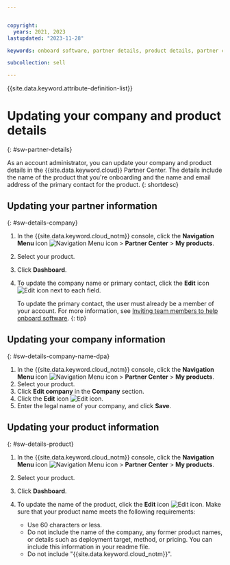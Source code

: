 ```yaml
---


copyright:
  years: 2021, 2023
lastupdated: "2023-11-28"

keywords: onboard software, partner details, product details, partner center, third-party, software, company details

subcollection: sell

---
```


{{site.data.keyword.attribute-definition-list}}

# Updating your company and product details
{: #sw-partner-details}

As an account administrator, you can update your company and product details in the {{site.data.keyword.cloud}} Partner Center. The details include the name of the product that you're onboarding and the name and email address of the primary contact for the product.
{: shortdesc}

## Updating your partner information
{: #sw-details-company}

1. In the {{site.data.keyword.cloud_notm}} console, click the **Navigation Menu** icon ![Navigation Menu icon](../icons/icon_hamburger.svg "Menu") > **Partner Center** > **My products**.
1. Select your product.
1. Click **Dashboard**.
1. To update the company name or primary contact, click the **Edit** icon ![Edit icon](../icons/edit-tagging.svg "Edit") next to each field.

   To update the primary contact, the user must already be a member of your account. For more information, see [Inviting team members to help onboard software](/docs/sell?topic=sell-sw-invite-team).
   {: tip}

## Updating your company information
{: #sw-details-company-name-dpa}

1. In the {{site.data.keyword.cloud_notm}} console, click the **Navigation Menu** icon ![Navigation Menu icon](../icons/icon_hamburger.svg "Menu") > **Partner Center** > **My products**.
1. Select your product.
1. Click **Edit company** in the **Company** section.
1. Click the **Edit** icon ![Edit icon](../icons/edit-tagging.svg "Edit").
1. Enter the legal name of your company, and click **Save**.

## Updating your product information
{: #sw-details-product}

1. In the {{site.data.keyword.cloud_notm}} console, click the **Navigation Menu** icon ![Navigation Menu icon](../icons/icon_hamburger.svg "Menu") > **Partner Center** > **My products**.
1. Select your product.
1. Click **Dashboard**.
1. To update the name of the product, click the **Edit** icon ![Edit icon](../icons/edit-tagging.svg "Edit"). Make sure that your product name meets the following requirements:

   * Use 60 characters or less.
   * Do not include the name of the company, any former product names, or details such as deployment target, method, or pricing. You can include this information in your readme file.
   * Do not include "{{site.data.keyword.cloud_notm}}".

